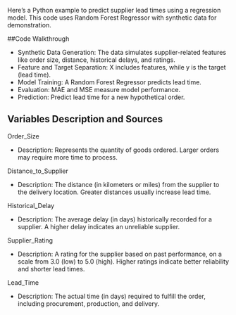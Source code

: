 Here’s a Python example to predict supplier lead times using a regression model. This code uses Random Forest Regressor with synthetic data for demonstration.


##Code Walkthrough
- Synthetic Data Generation: The data simulates supplier-related features like order size, distance, historical delays, and ratings.
- Feature and Target Separation: X includes features, while y is the target (lead time).
- Model Training: A Random Forest Regressor predicts lead time.
- Evaluation: MAE and MSE measure model performance.
- Prediction: Predict lead time for a new hypothetical order.

## Variables Description and Sources

Order_Size
* Description: Represents the quantity of goods ordered. Larger orders may require more time to process.

Distance_to_Supplier
* Description: The distance (in kilometers or miles) from the supplier to the delivery location. Greater distances usually increase lead time.

Historical_Delay
* Description: The average delay (in days) historically recorded for a supplier. A higher delay indicates an unreliable supplier.

Supplier_Rating
* Description: A rating for the supplier based on past performance, on a scale from 3.0 (low) to 5.0 (high). Higher ratings indicate better reliability and shorter lead times.

Lead_Time
* Description: The actual time (in days) required to fulfill the order, including procurement, production, and delivery.
